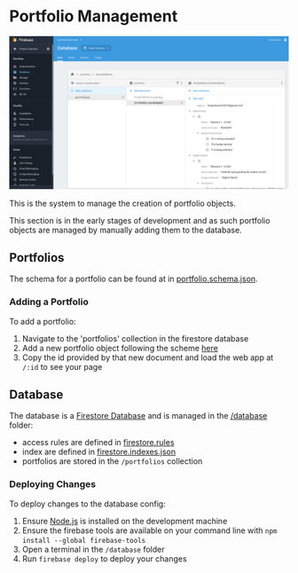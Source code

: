 # Portfolio Management

![preview](/_meta/assets/database_20-05-19.png)

This is the system to manage the creation of portfolio objects.

This section is in the early stages of development and as such portfolio objects are managed by manually adding them to the database.

## Portfolios
The schema for a portfolio can be found at in [portfolio.schema.json](/portfolio-management/portfolio.schema.json).

### Adding a Portfolio
To add a portfolio:
1. Navigate to the 'portfolios' collection in the firestore database
2. Add a new portfolio object following the scheme [here](/portfolio-management/portfolio.schema.json)
3. Copy the id provided by that new document and load the web app at `/:id` to see your page

## Database
The database is a [Firestore Database](https://firebase.google.com/docs/firestore) and is managed in the [/database](/portfolio-management/database/) folder:
- access rules are defined in [firestore.rules](/portfolio-management/database/firestore.rules)
- index are defined in [firestore.indexes.json](/portfolio-management/database/firestore.indexes.json)
- portfolios are stored in the `/portfolios` collection

### Deploying Changes
To deploy changes to the database config:
1. Ensure [Node.js](https://nodejs.org) is installed on the development machine
2. Ensure the firebase tools are available on your command line with `npm install --global firebase-tools`
3. Open a terminal in the `/database` folder
4. Run `firebase deploy` to deploy your changes

